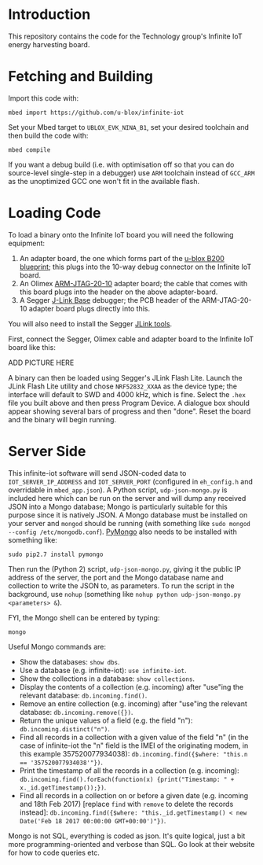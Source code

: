# Introduction
This repository contains the code for the Technology group's Infinite IoT energy harvesting board.

# Fetching and Building
Import this code with:

`mbed import https://github.com/u-blox/infinite-iot`

Set your Mbed target to `UBLOX_EVK_NINA_B1`, set your desired toolchain and then build the code with:

`mbed compile`

If you want a debug build (i.e. with optimisation off so that you can do source-level single-step in a debugger) use `ARM` toolchain instead of `GCC_ARM` as the unoptimized GCC one won't fit in the available flash.

# Loading Code
To load a binary onto the Infinite IoT board you will need the following equipment:

1.  An adapter board, the one which forms part of the [u-blox B200 blueprint](https://www.u-blox.com/sites/default/files/Blueprint-B200_ApplicationNote_%28UBX-16009187%29.pdf); this plugs into the 10-way debug connector on the Infinite IoT board.
2.  An Olimex [ARM-JTAG-20-10](https://www.olimex.com/Products/ARM/JTAG/ARM-JTAG-20-10/) adapter board; the cable that comes with this board plugs into the header on the above adapter-board.
3.  A Segger [J-Link Base](https://www.segger.com/products/debug-probes/j-link/models/j-link-base/) debugger; the PCB header of the ARM-JTAG-20-10 adapter board plugs directly into this.

You will also need to install the Segger [JLink tools](https://www.segger.com/downloads/jlink/JLink_Windows.exe).

First, connect the Segger, Olimex cable and adapter board to the Infinite IoT board like this:

ADD PICTURE HERE

A binary can then be loaded using Segger's JLink Flash Lite.  Launch the JLink Flash Lite utility and chose `NRF52832_XXAA` as the device type; the interface will default to SWD and 4000 kHz, which is fine.  Select the `.hex` file you built above and then press Program Device.  A dialogue box should appear showing several bars of progress and then "done".  Reset the board and the binary will begin running.

# Server Side
This infinite-iot software will send JSON-coded data to `IOT_SERVER_IP_ADDRESS` and `IOT_SERVER_PORT` (configured in `eh_config.h` and overridable in `mbed_app.json`).  A Python script, `udp-json-mongo.py` is included here which can be run on the server and will dump any received JSON into a Mongo database; Mongo is particularly suitable for this purpose since it is natively JSON.  A Mongo database must be installed on your server and `mongod` should be running (with something like `sudo mongod --config /etc/mongodb.conf`).  [PyMongo](http://api.mongodb.com/python/current/index.html) also needs to be installed with something like:

`sudo pip2.7 install pymongo`

Then run the (Python 2) script, `udp-json-mongo.py`, giving it the public IP address of the server, the port and the Mongo database name and collection to write the JSON to, as parameters.  To run the script in the background, use `nohup` (something like `nohup python udp-json-mongo.py <parameters> &`).

FYI, the Mongo shell can be entered by typing:

`mongo`

Useful Mongo commands are:

* Show the databases: `show dbs`.
* Use a database (e.g. infinite-iot): `use infinite-iot`.
* Show the collections in a database: `show collections`.
* Display the contents of a collection (e.g. incoming) after "use"ing the relevant database: `db.incoming.find()`.
* Remove an entire collection (e.g. incoming) after "use"ing the relevant database: `db.incoming.remove({})`.
* Return the unique values of a field (e.g. the field "n"): `db.incoming.distinct("n")`. 
* Find all records in a collection with a given value of the field "n" (in the case of infinite-iot the "n" field is the IMEI of the originating modem, in this example 357520077934038): `db.incoming.find({$where: "this.n == '357520077934038'"})`.
* Print the timestamp of all the records in a collection (e.g. incoming): `db.incoming.find().forEach(function(x) {print("Timestamp: " + x._id.getTimestamp());})`.
* Find all records in a collection on or before a given date (e.g. incoming and 18th Feb 2017) [replace `find` with `remove` to delete the records instead]: `db.incoming.find({$where: "this._id.getTimestamp() < new Date('Feb 18 2017 00:00:00 GMT+00:00')"})`.

Mongo is not SQL, everything is coded as json.  It's quite logical, just a bit more programming-oriented and verbose than SQL.  Go look at their website for how to code queries etc.